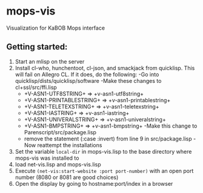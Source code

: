 # mops-vis
Visualization for KaBOB Mops interface

## Getting started:
1. Start an mlisp on the server
2. Install cl-who, hunchentoot, cl-json, and smackjack from quicklisp. This will fail on Allegro CL. If it does, do the following:
  -Go into quicklisp/dists/quicklisp/software
  -Make these changes to cl+ssl/src/ffi.lisp
    - +V-ASN1-UTF8STRING+ => +v-asn1-utf8string+
    - +V-ASN1-PRINTABLESTRING+ => +v-asn1-printablestring+
    - +V-ASN1-TELETEXSTRING+ => +v-asn1-teletexstring+
    - +V-ASN1-IASTRING+ => +v-asn1-iastring+
    - +V-ASN1-UNIVERALSTRING+ => +v-asn1-univeralstring+
    - +V-ASN1-BMPSTRING+ => +v-asn1-bmpstring+
  -Make this change to Parenscript/src/package.lisp
    - remove the statement (:case :invert) from line 9 in src/package.lisp
  -Now reattempt the installations
3. Set the variable `local-dir` in mops-vis.lisp to the base directory where mops-vis was installed to
4. load net-vis.lisp and mops-vis.lisp
5. Execute `(net-vis:start-website :port port-number)` with an open port number (8080 or 8081 are good choices)
6. Open the display by going to hostname:port/index in a browser
